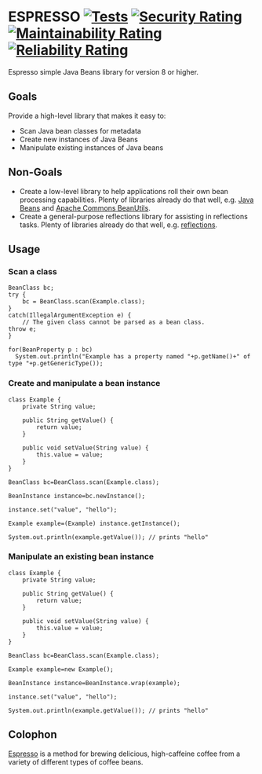 # ESPRESSO [![Tests](https://github.com/sigpwned/espresso/actions/workflows/tests.yml/badge.svg)](https://github.com/sigpwned/espresso/actions/workflows/tests.yml) [![Security Rating](https://sonarcloud.io/api/project_badges/measure?project=sigpwned_espresso&metric=security_rating)](https://sonarcloud.io/summary/new_code?id=sigpwned_espresso) [![Maintainability Rating](https://sonarcloud.io/api/project_badges/measure?project=sigpwned_espresso&metric=sqale_rating)](https://sonarcloud.io/summary/new_code?id=sigpwned_espresso) [![Reliability Rating](https://sonarcloud.io/api/project_badges/measure?project=sigpwned_espresso&metric=reliability_rating)](https://sonarcloud.io/summary/new_code?id=sigpwned_espresso)

Espresso simple Java Beans library for version 8 or higher.

## Goals

Provide a high-level library that makes it easy to:

* Scan Java bean classes for metadata
* Create new instances of Java Beans
* Manipulate existing instances of Java beans

## Non-Goals

* Create a low-level library to help applications roll their own bean processing capabilities. Plenty of libraries already do that well, e.g. [Java Beans](https://docs.oracle.com/en/java/javase/11/docs/api/java.desktop/java/beans/Beans.html) and [Apache Commons BeanUtils](https://commons.apache.org/proper/commons-beanutils/).
* Create a general-purpose reflections library for assisting in reflections tasks. Plenty of libraries already do that well, e.g. [reflections](https://github.com/ronmamo/reflections).

## Usage

### Scan a class

    BeanClass bc;
    try {
        bc = BeanClass.scan(Example.class);
    }
    catch(IllegalArgumentException e) {
        // The given class cannot be parsed as a bean class.
	throw e;
    }

    for(BeanProperty p : bc)
      System.out.println("Example has a property named "+p.getName()+" of type "+p.getGenericType());

### Create and manipulate a bean instance

    class Example {
        private String value;

        public String getValue() {
            return value;
        }

        public void setValue(String value) {
            this.value = value;
        }
    }

    BeanClass bc=BeanClass.scan(Example.class);

    BeanInstance instance=bc.newInstance();

    instance.set("value", "hello");

    Example example=(Example) instance.getInstance();

    System.out.println(example.getValue()); // prints "hello"

### Manipulate an existing bean instance

    class Example {
        private String value;

        public String getValue() {
            return value;
        }

        public void setValue(String value) {
            this.value = value;
        }
    }

    BeanClass bc=BeanClass.scan(Example.class);

    Example example=new Example();

    BeanInstance instance=BeanInstance.wrap(example);

    instance.set("value", "hello");

    System.out.println(example.getValue()); // prints "hello"

## Colophon

[Espresso](https://en.wikipedia.org/wiki/Espresso) is a method for brewing delicious, high-caffeine coffee from a variety of different types of coffee beans.